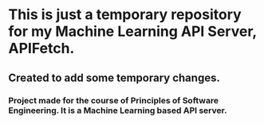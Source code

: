 # This is just a temporary repository for my Machine Learning API Server, APIFetch.
## Created to add some temporary changes.
### Project made for the course of Principles of Software Engineering. It is a Machine Learning based API server.
